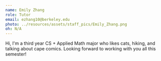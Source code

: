 ```yaml
---
name: Emily Zhang
role: Tutor
email: ezhang10@berkeley.edu
photo: ../resources/assets/staff_pics/Emily_Zhang.png
oh: N/A
---
```


Hi, I'm a third year CS + Applied Math major who likes cats, hiking, and talking about cape comics. Looking forward to working with you all this semester!
